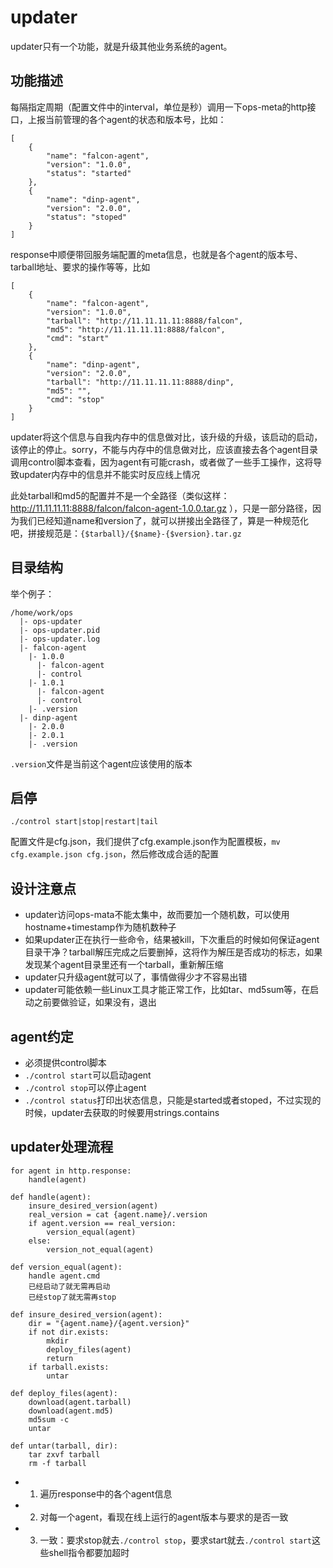 # updater

updater只有一个功能，就是升级其他业务系统的agent。

## 功能描述

每隔指定周期（配置文件中的interval，单位是秒）调用一下ops-meta的http接口，上报当前管理的各个agent的状态和版本号，比如：

```
[
    {
        "name": "falcon-agent",
        "version": "1.0.0",
        "status": "started" 
    },
    {
        "name": "dinp-agent",
        "version": "2.0.0",
        "status": "stoped" 
    }
]
```

response中顺便带回服务端配置的meta信息，也就是各个agent的版本号、tarball地址、要求的操作等等，比如

```
[
    {
        "name": "falcon-agent",
        "version": "1.0.0",
        "tarball": "http://11.11.11.11:8888/falcon",
        "md5": "http://11.11.11.11:8888/falcon",
        "cmd": "start" 
    },
    {
        "name": "dinp-agent",
        "version": "2.0.0",
        "tarball": "http://11.11.11.11:8888/dinp",
        "md5": "",
        "cmd": "stop" 
    }
]
```

updater将这个信息与自我内存中的信息做对比，该升级的升级，该启动的启动，该停止的停止。sorry，不能与内存中的信息做对比，应该直接去各个agent目录调用control脚本查看，因为agent有可能crash，或者做了一些手工操作，这将导致updater内存中的信息并不能实时反应线上情况

此处tarball和md5的配置并不是一个全路径（类似这样： http://11.11.11.11:8888/falcon/falcon-agent-1.0.0.tar.gz ），只是一部分路径，因为我们已经知道name和version了，就可以拼接出全路径了，算是一种规范化吧，拼接规范是：`{$tarball}/{$name}-{$version}.tar.gz`

## 目录结构

举个例子：

```
/home/work/ops
  |- ops-updater
  |- ops-updater.pid
  |- ops-updater.log
  |- falcon-agent
    |- 1.0.0
      |- falcon-agent
      |- control
    |- 1.0.1
      |- falcon-agent
      |- control
    |- .version
  |- dinp-agent
    |- 2.0.0
    |- 2.0.1
    |- .version
```

`.version`文件是当前这个agent应该使用的版本

## 启停

```
./control start|stop|restart|tail
```

配置文件是cfg.json，我们提供了cfg.example.json作为配置模板，`mv cfg.example.json cfg.json`，然后修改成合适的配置

## 设计注意点

- updater访问ops-mata不能太集中，故而要加一个随机数，可以使用hostname+timestamp作为随机数种子
- 如果updater正在执行一些命令，结果被kill，下次重启的时候如何保证agent目录干净？tarball解压完成之后要删掉，这将作为解压是否成功的标志，如果发现某个agent目录里还有一个tarball，重新解压缩
- updater只升级agent就可以了，事情做得少才不容易出错
- updater可能依赖一些Linux工具才能正常工作，比如tar、md5sum等，在启动之前要做验证，如果没有，退出

## agent约定

- 必须提供control脚本
- `./control start`可以启动agent
- `./control stop`可以停止agent
- `./control status`打印出状态信息，只能是started或者stoped，不过实现的时候，updater去获取的时候要用strings.contains

## updater处理流程

```
for agent in http.response:
    handle(agent)

def handle(agent):
    insure_desired_version(agent)
    real_version = cat {agent.name}/.version
    if agent.version == real_version:
        version_equal(agent)
    else:
        version_not_equal(agent)

def version_equal(agent):
    handle agent.cmd
    已经启动了就无需再启动
    已经stop了就无需再stop

def insure_desired_version(agent):
    dir = "{agent.name}/{agent.version}"
    if not dir.exists:
        mkdir
        deploy_files(agent)
        return
    if tarball.exists:
        untar

def deploy_files(agent):
    download(agent.tarball)
    download(agent.md5)
    md5sum -c
    untar

def untar(tarball, dir):
    tar zxvf tarball
    rm -f tarball

```

- 1. 遍历response中的各个agent信息
- 2. 对每一个agent，看现在线上运行的agent版本与要求的是否一致
- 3. 一致：要求stop就去`./control stop`，要求start就去`./control start`这些shell指令都要加超时


